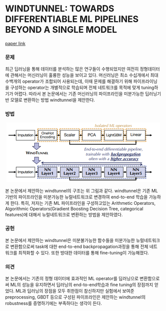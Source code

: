 # WINDTUNNEL: TOWARDS DIFFERENTIABLE ML PIPELINES BEYOND A SINGLE MODEL

[paper link](https://dl.acm.org/doi/abs/10.14778/3485450.3485452)

### 문제

최근 딥러닝을 통해 데이터를 분석하는 많은 연구들이 수행되었지만 여전히 정형데이터에 관해서는 머신러닝이 훌륭한 성능을 보이고 있다.
머신러닝은 최소 수십개에서 최대 수백개의 operator가 조합되어 사용되는데, 이때 문제를 해결하기 위해 파이프라이닝을 구성하는 operator는 개별적으로 학습되며
전체 네트워크를 목적에 맞게 tuning하기가 어렵다. 따라서 본 논문에서는 기존 머신러닝의 파이프라인을 미분가능한 딥러닝기반 모델로 변환하는 방법 windtunnel을 제안한다.

### 방법

<p align="center"><img src="../resource/yu2021windtunnel_1.png"></p>

본 논문에서 제안하는 windtunnel의 구조는 위 그림과 같다. windtunnel은 기존 ML기반의 파이프라인을 미분가능한 뉴럴네트워크로 변경하여 end-to-end
학습을 가능하게 한다.
특히, 저자는 기존 ML 파이프라인을 구성하고있는 Arithmetic Operators, Algorithmic Operators(Gradient Boosting Decision Tree, categorical features)에
대해서 뉴럴네트워크로 변환하는 방법을 제안하였다.

### 공헌

본 논문에서 제안하는 windtunnel은 미분불가능한 함수들을 미분가능한 뉴럴네트워크로 변환함으로써 task에 대한 end-to-end backpropagation과정을 통해
전체 네트워크를 최적화할 수 있다. 또한 방대한 데이터를 통해 fine-tuning이 가능해졌다.

### 의견

본 논문에서는 기존의 정형 데이터에 효과적인 ML operator를 딥러닝으로 변환함으로써 ML의 성능을 유지하면서 딥러닝의 end-to-end학습과 fine tuning의 장점까지
얻었다. ML과 딥러닝의 장점을 모두 취한점이 참신하지만 실험에서 보여준 preprocessing, GBDT 등으로 구성된 파이프라인은 제안하는 windtunnel의 
robustness를 증명하기에는 부족하다는 생각이 든다. 
